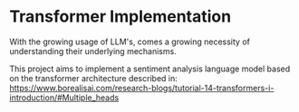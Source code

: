 # Transformer Implementation
With the growing usage of LLM's, comes a growing necessity of understanding their underlying mechanisms.

This project aims to implement a sentiment analysis language model based on the transformer architecture described in:
https://www.borealisai.com/research-blogs/tutorial-14-transformers-i-introduction/#Multiple_heads


